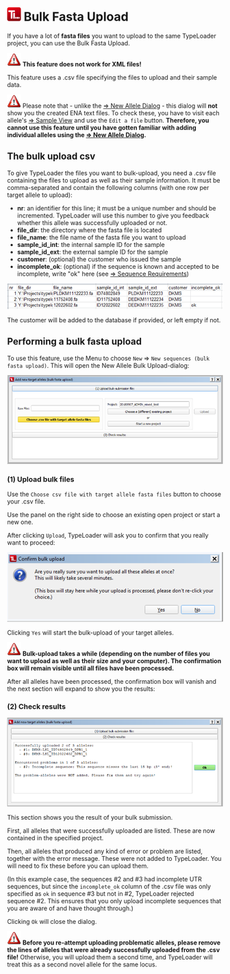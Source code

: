 # ![Icon](images/TypeLoader_32.png) Bulk Fasta Upload 
If you have a lot of **fasta files** you want to upload to the same TypeLoader project, you can use the Bulk Fasta Upload. 

![Pic](images/icon_important.png) **This feature does not work for XML files!**

This feature uses a .csv file specifying the files to upload and their sample data.

![Pic](images/icon_important.png) Please note that - unlike the [=> New Allele Dialog](new_allele.md) - this dialog will **not** show you the created ENA text files. To check these, you have to visit each allele's [=> Sample View](view_sample.md) and use the ``Edit a file`` button. 
**Therefore, you cannot use this feature until you have gotten familiar with adding individual alleles using the [=> New Allele Dialog](new_allele.md).**

##  The bulk upload csv 
To give TypeLoader the files you want to bulk-upload, you need a .csv file containing the files to upload as well as their sample information. It must be comma-separated and contain the following columns (with one row per target allele to upload):

  * **nr**: an identifier for this line; it must be a unique number and should be incremented. TypeLoader will use this number to give you feedback whether this allele was successfully uploaded or not.
  * **file_dir**: the directory where the fasta file is located
  * **file_name**: the file name of the fasta file you want to upload
  * **sample\_id_int**: the internal sample ID for the sample 
  * **sample\_id_ext**: the external sample ID for the sample
  * **customer**: (optional) the customer who issued the sample
  * **incomplete_ok**: (optional) if the sequence is known and accepted to be incomplete, write "ok" here (see [=> Sequence Requirements](new_allele_requirements.md))

![Pic](images/bulk_upload_csv.png)

The customer will be added to the database if provided, or left empty if not.

##  Performing a bulk fasta upload 
To use this feature, use the Menu to choose ``New`` => ``New sequences (bulk fasta upload)``. This will open the New Allele Bulk Upload-dialog:

![Pic](images/bulk_upload0.png)

###  (1) Upload bulk files
Use the ``Choose csv file with target allele fasta files`` button to choose your .csv file.

Use the panel on the right side to choose an existing open project or start a new one.

After clicking ``Upload``, TypeLoader will ask you to confirm that you really want to proceed:

![Pic](images/bulk_upload1.png)

Clicking ``Yes`` will start the bulk-upload of your target alleles.

![Pic](images/icon_important.png) **Bulk-upload takes a while (depending on the number of files you want to upload as well as their size and your computer). The confirmation box will remain visible until all files have been processed.**

After all alleles have been processed, the confirmation box will vanish and the next section will expand to show you the results:

###  (2) Check results 
![Pic](images/bulk_upload2.png)

This section shows you the result of your bulk submission. 

First, all alleles that were successfully uploaded are listed. These are now contained in the specified project.

Then, all alleles that produced any kind of error or problem are listed, together with the error message. These were not added to TypeLoader. You will need to fix these before you can upload them.

(In this example case, the sequences #2 and #3 had incomplete UTR sequences, but since the `incomplete_ok` column of the .csv file was only specified as `ok` in sequence #3 but not in #2, TypeLoader rejected sequence #2. This ensures that you only upload incomplete sequences that you are aware of and have thought through.)

Clicking ``Ok`` will close the dialog.

![Pic](images/icon_important.png) **Before you re-attempt uploading problematic alleles, please remove the lines of alleles that were already successfully uploaded from the .csv file!** Otherwise, you will upload them a second time, and TypeLoader will treat this as a second novel allele for the same locus.
